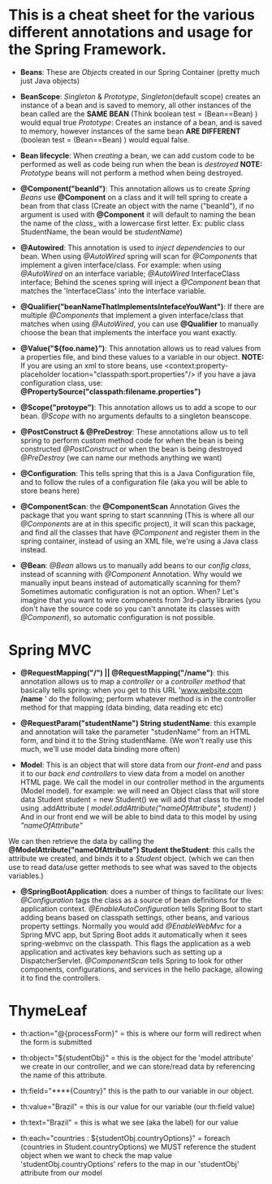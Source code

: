 # This is a cheat sheet for the various different annotations and usage for the Spring Framework.

- __Beans__: These are _Objects_ created in our Spring Container (pretty much just Java objects)

- __BeanScope__: _Singleton_ & _Prototype_, _Singleton_(default scope) creates an instance of a bean and is
saved to memory, all other instances of the bean called are the __SAME BEAN__ (Think boolean test = (Bean==Bean) ) would equal true _Prototype_: Creates an instance of a bean, and is saved to memory, however instances of the same bean __ARE DIFFERENT__ (boolean test = (Bean==Bean) ) would equal false.

- __Bean lifecycle__: When _creating_ a bean, we can add custom code to be performed as well as code being
run when the bean is _destroyed_ __NOTE:__ _Prototype_ beans will not perform a method when being destroyed.

- __@Component("beanId")__: This annotation allows us to create _Spring Beans_ use __@Component__ on a class and it will tell spring to create a bean from that class (Create an object with the name ("beanId"), if no argument is used with __@Component__ it will default to naming the bean the name of the _class__ with a lowercase first letter. Ex: public class StudentName, the bean would be _studentName_)

- __@Autowired__: This annotation is used to _inject dependencies_ to our bean. When using _@AutoWired_ spring will scan for _@Components_ that implement a given interface/class. For example: when using _@AutoWired_ on an interface variable; _@AutoWired_ InterfaceClass interface;
Behind the scenes spring will inject a _@Component_ bean that matches the 'InterfaceClass' into the interface variable.

- __@Qualifier("beanNameThatImplementsIntefaceYouWant")__: If there are multiple _@Components_ that implement a given interface/class that matches when using _@AutoWired_, you can use __@Qualifier__ to manually choose the bean that implements the interface you want exactly.

- __@Value("${foo.name}")__: This annotation allows us to read values from a properties file, and bind these values to a variable in our object. __NOTE:__ If you are  using an xml to store beans, use
<context:property-placeholder location="classpath:sport.properties"/>
if you have a java configuration class, use:
__@PropertySource("classpath:filename.properties")__

- __@Scope("protoype")__: This annotation allows us to add a scope to our bean. _@Scope_ with no arguments defaults to a singleton beanscope.

- __@PostConstruct & @PreDestroy__: These annotations allow us to tell spring to perform custom method code for when the bean is being constructed _@PostConstruct_ or when the bean is being destroyed _@PreDestroy_
(we can name our methods anything we want)

- __@Configuration__: This tells spring that this is a Java Configuration file, and to follow the rules
of a configuration file (aka you will be able to store beans here)

- __@ComponentScan__:  the __@ComponentScan__ Annotation Gives the package that you want spring to start scannning (This is where all our _@Components_ are at in this specific project), it will scan this package, and find all the classes that have _@Component_ and register them in the spring container, instead of using an XML file, we're using a Java class instead.

- __@Bean__: _@Bean_ allows us to manually add beans to our _config class_, instead of scanning with _@Component_ Annotation. Why would we manually input beans instead of automatically scanning for them? Sometimes automatic configuration is not an option. When? Let's imagine that you want to wire components from 3rd-party libraries (you don't have the source code so you can't annotate its classes with _@Component_), so automatic configuration is not possible.

# Spring MVC

- __@RequestMapping("/") || @RequestMapping("/name")__: this annotation allows us to map a _controller_ or a _controller method_ that basically tells spring: when you get to this URL 'www.website.com __/name__ ' do the following; perform whatever method is in the controller method for that mapping (data binding, data reading etc etc)

- __@RequestParam("studentName") String studentName__: this example and annotation will take the parameter "studenName" from an HTML form, and bind it to the String studentName. (We won't really use this much, we'll use model data binding more often)

- __Model__: This is an object that will store data from our _front-end_ and pass it to our _back end controllers_ to view data from a model on another HTML page. We call the model in our controller method in the arguments (Model model). for example: we will need an Object class that will store data
Student student = new Student()
 we will add that class to the model using .addAttribute ( _model.addAttribute("nameOfAttribute", student)_ )
 And in our front end we will be able to bind data to this model by using _"nameOfAttribute"_

 We can then retrieve the data by calling the __@ModelAttribute("nameOfAttribute") Student theStudent__: this calls the attribute we created, and binds it to a _Student_ object. (which we can then use to read data/use getter methods to see what was saved to the objects variables.)

 - __@SpringBootApplication__: does a number of things to facilitate our lives:
_@Configuration_ tags the class as a source of bean definitions for the application context.
_@EnableAutoConfiguration_ tells Spring Boot to start adding beans based on classpath settings, other beans, and various property settings.
Normally you would add _@EnableWebMvc_ for a Spring MVC app, but Spring Boot adds it automatically when it sees spring-webmvc on the classpath.
This flags the application as a web application and activates key behaviors such as setting up a DispatcherServlet.
_@ComponentScan_ tells Spring to look for other components, configurations, and services in the hello package, allowing it to find the controllers.

# ThymeLeaf

- th:action="@{processForm}" = this is where our form will redirect when the form is submitted

- th:object="${studentObj}" = this is the object for the 'model attribute' we create in our controller, and we can store/read
data by referencing the name of this attribute.

- th:field="****{Country}" this is the path to our variable in our object.

- th:value="Brazil" = this is our value for our variable (our th:field value)

- th:text="Brazil" = this is what we see (aka the label) for our value

- th:each="countries : ${studentObj.countryOptions}" = foreach (countries in Student.countryOptions) we MUST reference the student object when we want to check the map value 'studentObj.countryOptions' refers to the map in our
'studentObj' attribute from our model
